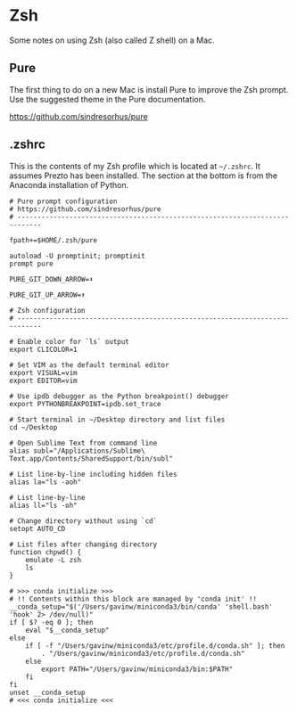 # Zsh

Some notes on using Zsh (also called Z shell) on a Mac.

## Pure

The first thing to do on a new Mac is install Pure to improve the Zsh prompt. Use the suggested theme in the Pure documentation.

https://github.com/sindresorhus/pure

## .zshrc

This is the contents of my Zsh profile which is located at `~/.zshrc`. It assumes Prezto has been installed. The section at the bottom is from the Anaconda installation of Python.

```
# Pure prompt configuration
# https://github.com/sindresorhus/pure
# ----------------------------------------------------------------------------

fpath+=$HOME/.zsh/pure

autoload -U promptinit; promptinit
prompt pure

PURE_GIT_DOWN_ARROW=⬇︎

PURE_GIT_UP_ARROW=⬆︎

# Zsh configuration
# ----------------------------------------------------------------------------

# Enable color for `ls` output
export CLICOLOR=1

# Set VIM as the default terminal editor
export VISUAL=vim
export EDITOR=vim

# Use ipdb debugger as the Python breakpoint() debugger
export PYTHONBREAKPOINT=ipdb.set_trace

# Start terminal in ~/Desktop directory and list files
cd ~/Desktop

# Open Sublime Text from command line
alias subl="/Applications/Sublime\ Text.app/Contents/SharedSupport/bin/subl"

# List line-by-line including hidden files
alias la="ls -aoh"

# List line-by-line
alias ll="ls -oh"

# Change directory without using `cd`
setopt AUTO_CD

# List files after changing directory
function chpwd() {
    emulate -L zsh
    ls
}

# >>> conda initialize >>>
# !! Contents within this block are managed by 'conda init' !!
__conda_setup="$('/Users/gavinw/miniconda3/bin/conda' 'shell.bash' 'hook' 2> /dev/null)"
if [ $? -eq 0 ]; then
    eval "$__conda_setup"
else
    if [ -f "/Users/gavinw/miniconda3/etc/profile.d/conda.sh" ]; then
        . "/Users/gavinw/miniconda3/etc/profile.d/conda.sh"
    else
        export PATH="/Users/gavinw/miniconda3/bin:$PATH"
    fi
fi
unset __conda_setup
# <<< conda initialize <<<
```
